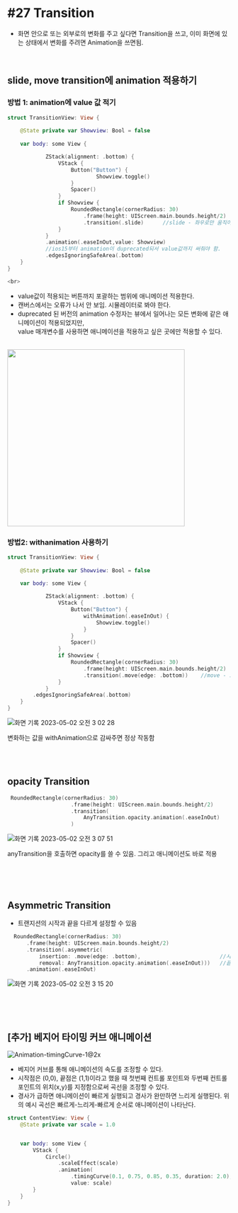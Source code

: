 # **#27 Transition**

- 화면 안으로 또는 외부로의 변화를 주고 싶다면 Transition을 쓰고,
이미 화면에 있는 상태에서 변화를 주려면 Animation을 쓰면됨. 
<br>

## slide, move transition에 animation 적용하기
### 방법 1: animation에 **value** 값 적기


```swift
struct TransitionView: View {
    
    @State private var Showview: Bool = false
    
    var body: some View {

            ZStack(alignment: .bottom) {
                VStack {
                    Button("Button") {
                            Showview.toggle()
                    }
                    Spacer()
                }
                if Showview {
                    RoundedRectangle(cornerRadius: 30)
                        .frame(height: UIScreen.main.bounds.height/2)
                        .transition(.slide)      //slide - 좌우로만 움직이는 트랜지션
                }
            }
            .animation(.easeInOut,value: Showview)   
            //ios15부터 animation이 duprecated되서 value값까지 써줘야 함. 
            .edgesIgnoringSafeArea(.bottom)
    }
}

<br>

```
- value값이 적용되는 버튼까지 포괄하는 범위에 애니메이션 적용한다. 
- 캔버스에서는 오류가 나서 안 보임. 시뮬레이터로 봐야 한다.  <br>
- duprecated 된 버전의 animation 수정자는 뷰에서 일어나는 모든 변화에 같은 애니메이션이 적용되었지만, <br> value 매개변수를 사용하면 애니메이션을 적용하고 싶은 곳에만 적용할 수 있다.

 <br>
 <img height = 400 src = "https://github.com/yongbeomkwak/SwiftUI-Study/assets/87987002/32864737-543d-4453-a9bd-a833b932c798">

### 방법2: **withanimation** 사용하기
```swift
struct TransitionView: View {
    
    @State private var Showview: Bool = false
    
    var body: some View {

            ZStack(alignment: .bottom) {
                VStack {
                    Button("Button") {
                        withAnimation(.easeInOut) {
                            Showview.toggle()
                        }
                    }
                    Spacer()
                }
                if Showview {
                    RoundedRectangle(cornerRadius: 30)
                        .frame(height: UIScreen.main.bounds.height/2)
                        .transition(.move(edge: .bottom))    //move - 트랜지션 방향을 설정할 수 있음. 
                }
            }
        .edgesIgnoringSafeArea(.bottom)
    }
}
```

![화면 기록 2023-05-02 오전 3 02 28](https://user-images.githubusercontent.com/87987002/235502550-ebdb9dbe-f104-411d-9be4-a09b8ad0bc49.gif)

변화하는 값을 withAnimation으로 감싸주면 정상 작동함


<br>
<br>

## opacity Transition

```swift
 RoundedRectangle(cornerRadius: 30)
                    .frame(height: UIScreen.main.bounds.height/2)
                    .transition(
                        AnyTransition.opacity.animation(.easeInOut)
                    )
```




![화면 기록 2023-05-02 오전 3 07 51](https://user-images.githubusercontent.com/87987002/235503307-7eb46785-3f92-49ed-a901-52a770ef5c3e.gif)

anyTransition을 호출하면 opacity를 쓸 수 있음. 그리고 애니메이션도 바로 적용

<br>
<br>
<br>

## Asymmetric Transition
- 트랜지션의 시작과 끝을 다르게 설정할 수 있음

```swift
  RoundedRectangle(cornerRadius: 30)
      .frame(height: UIScreen.main.bounds.height/2)
      .transition(.asymmetric(
          insertion: .move(edge: .bottom),                         //시작 - move
          removal: AnyTransition.opacity.animation(.easeInOut)))   //끝 - opacity
      .animation(.easeInOut)
```

![화면 기록 2023-05-02 오전 3 15 20](https://user-images.githubusercontent.com/87987002/235504551-81152c0e-ad4e-45ca-bb6c-25f9cbbbad98.gif)

<br>
<br>
<br>


## [추가] **베지어 타이밍 커브 애니메이션** 
![Animation-timingCurve-1@2x](https://github.com/yongbeomkwak/SwiftUI-Study/assets/87987002/0a64bcc4-5fbf-4fb1-8d94-e62e50991204)

- 베지어 커브를 통해 애니메이션의 속도를 조정할 수 있다. 
- 시작점은 (0,0), 끝점은 (1,1)이라고 했을 때 첫번째 컨트롤 포인트와 두번째 컨트롤 포인트의 위치(x,y)를 지정함으로써 곡선을 조정할 수 있다. 
- 경사가 급하면 애니메이션이 빠르게 실행되고 경사가 완만하면 느리게 실행된다. 위의 예시 곡선은 빠르게-느리게-빠르게 순서로 애니메이션이 나타난다. 

```swift
struct ContentView: View {
    @State private var scale = 1.0


    var body: some View {
        VStack {
            Circle()
                .scaleEffect(scale)
                .animation(
                    .timingCurve(0.1, 0.75, 0.85, 0.35, duration: 2.0),
                    value: scale)
        }
    }
}
```
